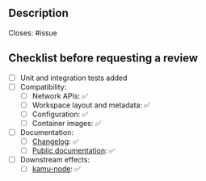 ## Description

Closes: #issue

<!--- Describe your changes in detail and include your changelog entries -->

## Checklist before requesting a review

- [ ] Unit and integration tests added
  <!-- Replace with ❌ if the statement is false and include an explanation -->
- [ ] Compatibility:
    <!-- Old clients can communicate to the new version without upgrading -->
  - [ ] Network APIs: ✅
    <!-- New version will work with the old workspaces, repositories, and metadata -->
  - [ ] Workspace layout and metadata: ✅ 
    <!-- New version can read existing user configs -->
  - [ ] Configuration: ✅
    <!-- Change does not includes new versions of any container images -->
  - [ ] Container images: ✅
- [ ] Documentation:
    <!-- Document how your changes benefit or affect the *end user* -->
  - [ ] [Changelog](./CHANGELOG.md): ✅
    <!-- How will users find out about and learn how to use this feature?
         Leave checkmark if documentation is not required or generated via API schemas / CLI reference.
         Include a PR for `kamu-docs` repo or a ticket reference otherwise -->
  - [ ] [Public documentation](https://github.com/kamu-data/kamu-docs/): ✅
  <!-- If this change will require some updates in downstream services mark with ❌ -->
- [ ] Downstream effects:
    <!-- Will node need to be updated with new services or DI catalog configuration? -->
  - [ ] [kamu-node](https://github.com/kamu-data/kamu-node): ✅